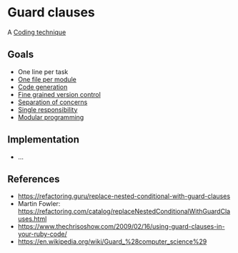# Guard clauses

A [Coding technique](coding-techniques)


## Goals

* One line per task
* [One file per module](one-file-per-module)
* [Code generation](code-generation)
* [Fine grained version control](fine-grained-version-control)
* [Separation of concerns](https://en.wikipedia.org/wiki/Separation_of_concerns)
* [Single responsibility](https://en.wikipedia.org/wiki/Single_responsibility_principle)
* [Modular programming](https://en.wikipedia.org/wiki/Modular_programming)



## Implementation

* ...



## References

* https://refactoring.guru/replace-nested-conditional-with-guard-clauses
* Martin Fowler: https://refactoring.com/catalog/replaceNestedConditionalWithGuardClauses.html
* https://www.thechrisoshow.com/2009/02/16/using-guard-clauses-in-your-ruby-code/
* https://en.wikipedia.org/wiki/Guard_%28computer_science%29
